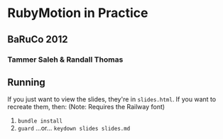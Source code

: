 # RubyMotion in Practice

## BaRuCo 2012

### Tammer Saleh & Randall Thomas

## Running

If you just want to view the slides, they're in `slides.html`.  If you want to recreate them, then:
(Note: Requires the Railway font)

1. `bundle install`
2. `guard` ...or...  `keydown slides slides.md`

